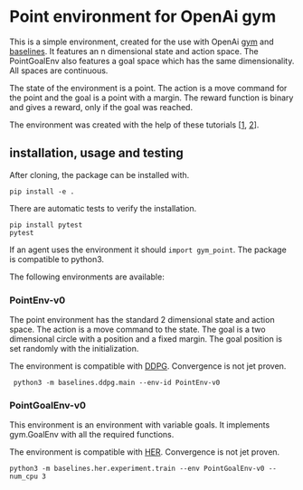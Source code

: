 # Point environment for OpenAi gym

This is a simple environment, created for the use with OpenAi [gym](https://github.com/openai/gym) and [baselines](https://github.com/openai/baselines). It features an n dimensional state and action space. The PointGoalEnv also features a goal space which has the same dimensionality. All spaces are continuous.

The state of the environment is a point. The action is a move command for the point and the goal is a point with a margin. The reward function is binary and gives a reward, only if the goal was reached.

The environment was created with the help of these tutorials [[1](https://github.com/openai/gym/tree/master/gym/envs#how-to-create-new-environments-for-gym
), [2](https://stackoverflow.com/questions/45068568/is-it-possible-to-create-a-new-gym-environment-in-openai
)].

## installation, usage and testing

After cloning, the package can be installed with.

```
pip install -e .
```

There are automatic tests to verify the installation.

```
pip install pytest
pytest
```

If an agent uses the environment it should `import gym_point`. The package is compatible to python3.

The following environments are available:
### PointEnv-v0

The point environment has the standard 2 dimensional state and action space. The action is a move command to the state. The goal is a two dimensional circle with a position and a fixed margin. The goal position is set randomly with the initialization.


The environment is compatible with [DDPG](https://github.com/openai/baselines/tree/master/baselines/ddpg). Convergence is not jet proven.
```
 python3 -m baselines.ddpg.main --env-id PointEnv-v0
 ```

### PointGoalEnv-v0
This environment is an environment with variable goals. It implements gym.GoalEnv with all the required functions.

The environment is compatible with [HER](https://github.com/openai/baselines/tree/master/baselines/her). Convergence is not jet proven.
```
python3 -m baselines.her.experiment.train --env PointGoalEnv-v0 --num_cpu 3
```

